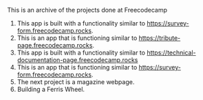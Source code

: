 This is an archive of the projects done at Freecodecamp
1. This app is built with a functionality similar to https://survey-form.freecodecamp.rocks.
2. This is an app that is functioning similar to https://tribute-page.freecodecamp.rocks.
3. This app is built with a functionality similar to https://technical-documentation-page.freecodecamp.rocks
4. This is an app that is functioning similar to  https://survey-form.freecodecamp.rocks.
5. The next project is a magazine webpage.
6. Building a Ferris Wheel.
